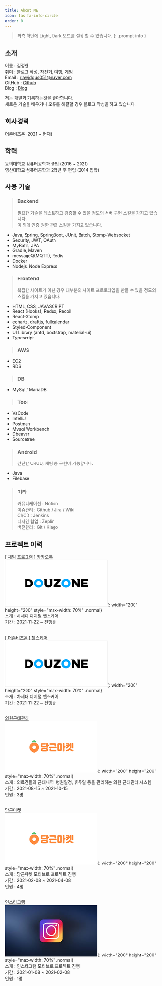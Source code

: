 ```yaml
---
title: About ME
icon: fas fa-info-circle
order: 0
---
```


> 좌측 하단에 Light, Dark 모드를 설정 할 수 있습니다.
> {: .prompt-info }

<!-- > 좌측 하단에 Light, Dark 모드를 설정 할 수 있습니다.
{: .prompt-tip } -->

## 소개

이름 : 김정현  
취미 : 블로그 작성, 자전거, 여행, 게임  
Email : rlawjdgus051@naver.com  
GitHub : [Github](https://github.com/jeonghyun051)  
Blog : [Blog](https://blog.naver.com/rlawjdgus051)

저는 개발과 기록하는것을 좋아합니다.  
새로운 기술을 배우거나 오류를 해결할 경우 블로그 작성을 하고 있습니다.

## 회사경력

더존비즈온 (2021 ~ 현재)

## 학력

동의대학교 컴퓨터공학과 졸업 (2016 ~ 2021)  
영산대학교 컴퓨터공학과 2학년 후 편입 (2014 입학)

## 사용 기술

> ### Backend
>
> 필요한 기술을 테스트하고 검증할 수 있을 정도의 서버 구현 스킬을 가지고 있습니다.  
> 이 외에 인증 권한 관련 스킬을 가지고 있습니다.

- Java, Spring, SpringBoot, JUnit, Batch, Stomp-Websocket
- Security, JWT, OAuth
- MyBatis, JPA
- Gradle, Maven
- messageQ(MQTT), Redis
- Docker
- Nodejs, Node Express

> ### Frontend
>
> 복잡한 사이트가 아닌 경우 대부분의 사이트 프로토타입을 만들 수 있을 정도의 스킬을 가지고 있습니다.

- HTML, CSS, JAVASCRIPT
- React (Hooks), Redux, Recoil
- React-Stomp
- echarts, draftjs, fullcalendar
- Styled-Component
- UI Library (antd, bootstrap, material-ui)
- Typescript

> ### AWS

- EC2
- RDS

> ### DB

- MySql / MariaDB

> ### Tool

- VsCode
- IntelliJ
- Postman
- Mysql Workbench
- Dbeaver
- Sourcetree

> ### Android
>
> 간단한 CRUD, 채팅 등 구현이 가능합니다.

- Java
- Filebase

> ### 기타
>
> 커뮤니케이션 : Notion  
> 이슈관리 : Github / Jira / Wiki  
> CI/CD : Jenkins  
> 디자인 협업 : Zeplin  
> 버전관리 : Git / Klago

## 프로젝트 이력

[[ 채팅 프로그램 ] 카카오톡](https://jeonghyun051.github.io/posts/healthcare/)  
![dog](/assets/img/project/douzone.jpg){: width="200" height="200" style="max-width: 70%" .normal}  
소개 : 차세대 디지털 헬스케어  
기간 : 2021-11-22 ~ 진행중
<br/><br/>

[[ 더존비즈온 ] 헬스케어](https://jeonghyun051.github.io/posts/healthcare/)  
![dog](/assets/img/project/douzone.jpg){: width="200" height="200" style="max-width: 70%" .normal}  
소개 : 차세대 디지털 헬스케어  
기간 : 2021-11-22 ~ 진행중
<br/><br/>

[의원근태관리](https://jeonghyun051.github.io/posts/douzone/)  
![dog](/assets/img/project/daangn.jpg){: width="200" height="200" style="max-width: 70%" .normal}  
소개 : 의료진들의 근태내역, 병원일정, 휴무일 등을 관리하는 의원 근태관리 시스템  
기간 : 2021-08-15 ~ 2021-10-15  
인원 : 3명
<br/><br/>

[당근마켓](https://jeonghyun051.github.io/posts/deu-daangn/)  
![dog](/assets/img/project/daangn.jpg){: width="200" height="200" style="max-width: 70%" .normal}  
소개 : 당근마켓 모티브로 프로젝트 진행  
기간 : 2021-02-08 ~ 2021-04-08  
인원 : 4명  
<br/>

[인스타그램](https://jeonghyun051.github.io/posts/deu-insta/)  
![dog](/assets/img/project/insta.jpg){: width="200" height="200" style="max-width: 70%" .normal}  
소개 : 인스타그램 모티브로 프로젝트 진행  
기간 : 2021-01-08 ~ 2021-02-08  
인원 : 1명
